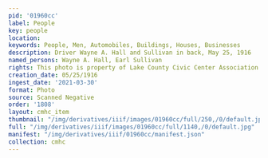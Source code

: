 ```yaml
---
pid: '01960cc'
label: People
key: people
location: 
keywords: People, Men, Automobiles, Buildings, Houses, Businesses
description: Driver Wayne A. Hall and Sullivan in back, May 25, 1916
named_persons: Wayne A. Hall, Earl Sullivan
rights: This photo is property of Lake County Civic Center Association.
creation_date: 05/25/1916
ingest_date: '2021-03-30'
format: Photo
source: Scanned Negative
order: '1808'
layout: cmhc_item
thumbnail: "/img/derivatives/iiif/images/01960cc/full/250,/0/default.jpg"
full: "/img/derivatives/iiif/images/01960cc/full/1140,/0/default.jpg"
manifest: "/img/derivatives/iiif/01960cc/manifest.json"
collection: cmhc
---
```

